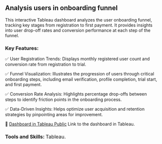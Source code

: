## Analysis users in onboarding funnel

This interactive Tableau dashboard analyzes the user onboarding funnel, tracking key stages from registration to first
payment. It provides insights into user drop-off rates and conversion performance at each step of the funnel.

### Key Features:

✅ User Registration Trends: Displays monthly registered user count and conversion rate from registration to trial.

✅ Funnel Visualization: Illustrates the progression of users through critical onboarding steps, including email
verification, profile completion, trial start, and first payment.

✅ Conversion Rate Analysis: Highlights percentage drop-offs between steps to identify friction points in the onboarding process.

✅ Data-Driven Insights: Helps optimize user acquisition and retention strategies by pinpointing areas for improvement.

📂 [Dashboard in Tableau Public](https://public.tableau.com/app/profile/vitalii.kalyta/viz/Analysisusersinonboardingfunnel/Dashboard1)
Link to the dashboard in Tableau.

### Tools and Skills: <span style="font-weight: lighter; font-size: 0,9em;">Tableau.</span>